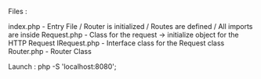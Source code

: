 Files :

index.php - Entry File / Router is initialized / Routes are defined / All imports are inside
Request.php - Class for the request -> initialize object for the HTTP Request
IRequest.php - Interface class for the Request class
Router.php - Router Class

Launch : php -S 'localhost:8080';
